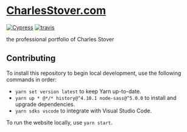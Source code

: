 # [CharlesStover.com](https://charlesstover.com/)

[![Cypress](https://img.shields.io/endpoint?label=end-to-end&style=flat&url=https://dashboard.cypress.io/badge/simple/fahz48/main)](https://dashboard.cypress.io/projects/fahz48/runs)
[![travis](https://img.shields.io/travis/com/CharlesStover/charlesstover.com.svg)](https://travis-ci.com/CharlesStover/charlesstover.com)

the professional portfolio of Charles Stover

## Contributing

To install this repository to begin local development, use the following
commands in order:

- `yarn set version latest` to keep Yarn up-to-date.
- `yarn up * @*/* history@^4.10.1 node-sass@^5.0.0` to install and upgrade
  dependencies.
- `yarn sdks vscode` to integrate with Visual Studio Code.

To run the website locally, use `yarn start`.
